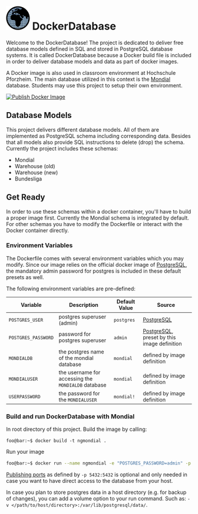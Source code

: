 # ![logo](mondialdb64.png) DockerDatabase

Welcome to the DockerDatabase! The project is dedicated to deliver free database models defined in SQL and stored in PostgreSQL database systems. It is called DockerDatabase because a Docker build file is included in order to deliver database models and data as part of docker images.

A Docker image is also used in classroom environment at Hochschule Pforzheim. The main database utilized in this context is the [Mondial](http://www.dbis.informatik.uni-goettingen.de/Mondial/) database. Students may use this project to setup their own environment.

[![Publish Docker Image](https://github.com/hochschule-pforzheim/docker-database/actions/workflows/docker-publish.yml/badge.svg)](https://github.com/hochschule-pforzheim/docker-database/actions/workflows/docker-publish.yml)

## Database Models

This project delivers different database models. All of them are implemented as PostgreSQL schema including corresponding data. Besides that all models also provide SQL instructions to delete (drop) the schema. Currently the project includes these schemas:

- Mondial
- Warehouse (old)
- Warehouse (new)
- Bundesliga

## Get Ready

In order to use these schemas within a docker container, you'll have to build a proper image first. Currently the Mondial schema is integrated by default. For other schemas you have to modify the Dockerfile or interact with the Docker container directly.

### Environment Variables

The Dockerfile comes with several environment variables which you may modify. Since our image relies on the official docker image of [PostgreSQL](https://hub.docker.com/_/postgres/), the mandatory admin password for postgres is included in these default presets as well.

The following environment variables are pre-defined:

| Variable            | Description                                         | Default Value | Source                                                                            |
| ------------------- | --------------------------------------------------- | ------------- | --------------------------------------------------------------------------------- |
| `POSTGRES_USER`     | postgres superuser (admin)                          | `postgres`      | [PostgreSQL](https://hub.docker.com/_/postgres/)                                  |
| `POSTGRES_PASSWORD` | password for postgres superuser                     | `admin`         | [PostgreSQL](https://hub.docker.com/_/postgres/), preset by this image definition |
| `MONDIALDB`         | the postgres name of the mondial database           | `mondial`     | defined by image definition                                                       |
| `MONDIALUSER`       | the username for accessing the `MONDIALDB` database | `mondial`     | defined by image definition                                                       |
| `USERPASSWORD`      | the password for the `MONDIALUSER`                  | `mondial!`    | defined by image definition                                                       |

### Build and run DockerDatabase with Mondial

In root directory of this project. Build the image by calling:

```console
foo@bar:~$ docker build -t ngmondial .
```

Run your image

```bash
foo@bar:~$ docker run --name ngmondial -e "POSTGRES_PASSWORD=admin" -p 5432:5432 -d ngmondial
```

[Publishing ports](https://docs.docker.com/network/) as defined by `-p 5432:5432` is optional and only needed in case you want to have direct access to the database from your host.

In case you plan to store postgres data in a host directory (e.g. for backup of changes), you can add a volume option to your run command. Such as: `-v </path/to/host/directory>:/var/lib/postgresql/data/`.
